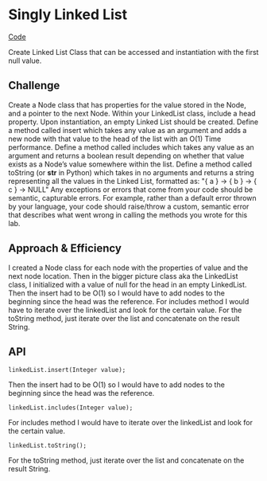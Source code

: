 # Singly Linked List
<!-- Short summary or background information -->
[Code](/code401challenges/src/main/java/code401challenges/linkedList/LinkedList.java)

Create Linked List Class that can be accessed and instantiation with the first null value.

## Challenge
<!-- Description of the challenge -->
Create a Node class that has properties for the value stored in the Node, and a pointer to the next Node.
Within your LinkedList class, include a head property. Upon instantiation, an empty Linked List should be created.
Define a method called insert which takes any value as an argument and adds a new node with that value to the head of the list with an O(1) Time performance.
Define a method called includes which takes any value as an argument and returns a boolean result depending on whether that value exists as a Node’s value somewhere within the list.
Define a method called toString (or __str__ in Python) which takes in no arguments and returns a string representing all the values in the Linked List, formatted as:
"{ a } -> { b } -> { c } -> NULL"
Any exceptions or errors that come from your code should be semantic, capturable errors. For example, rather than a default error thrown by your language, your code should raise/throw a custom, semantic error that describes what went wrong in calling the methods you wrote for this lab.

## Approach & Efficiency
<!-- What approach did you take? Why? What is the Big O space/time for this approach? -->
I created a Node class for each node with the properties of value and the next node location. Then in the bigger picture class aka the LinkedList class, I initialized with a value of null for the head in an empty LinkedList. Then the insert had to be O(1) so I would have to add nodes to the beginning since the head was the reference. For includes method I would have to iterate over the linkedList and look for the certain value. For the toString method, just iterate over the list and concatenate on the result String.
## API
<!-- Description of each method publicly available to your Linked List -->
`linkedList.insert(Integer value);`

Then the insert had to be O(1) so I would have to add nodes to the beginning since the head was the reference. 

`linkedList.includes(Integer value);`

For includes method I would have to iterate over the linkedList and look for the certain value. 

`linkedList.toString();`

For the toString method, just iterate over the list and concatenate on the result String.